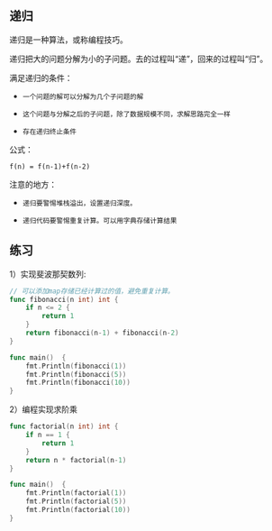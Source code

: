 ## 递归

递归是一种算法，或称编程技巧。

递归把大的问题分解为小的子问题。去的过程叫“递”，回来的过程叫“归”。

满足递归的条件：

* `一个问题的解可以分解为几个子问题的解`

* `这个问题与分解之后的子问题，除了数据规模不同，求解思路完全一样`

* `存在递归终止条件`

公式：

`f(n) = f(n-1)+f(n-2)`

注意的地方：

* `递归要警惕堆栈溢出，设置递归深度。`

* `递归代码要警惕重复计算。可以用字典存储计算结果`


## 练习

1）实现斐波那契数列:

``` Go
// 可以添加map存储已经计算过的值，避免重复计算。
func fibonacci(n int) int {
	if n <= 2 {
		return 1
	}
	return fibonacci(n-1) + fibonacci(n-2)
}

func main()  {
	fmt.Println(fibonacci(1))
	fmt.Println(fibonacci(5))
	fmt.Println(fibonacci(10))
}
```

2）编程实现求阶乘

``` Go
func factorial(n int) int {
	if n == 1 {
		return 1
	}
	return n * factorial(n-1)
}

func main()  {
	fmt.Println(factorial(1))
	fmt.Println(factorial(5))
	fmt.Println(factorial(10))
}
```

